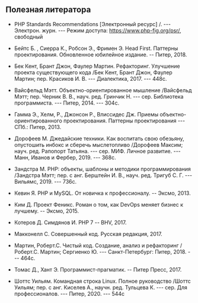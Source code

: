 ## Полезная литератора

- PHP Standards Recommendations [Электронный ресурс] /. --- Электрон. журн. --- Режим доступа: https://www.php-fig.org/psr/, свободный

- Бейтс Б. , Сиерра К., Робсон Э., Фримен Э. Head First. Паттерны проектирования. Обновленное юбилейное издание. -- Питер, 2018.

- Бек Кент, Брант Джон, Фаулер Мартин. Рефакторинг. Улучшение проекта существующего кода /Бек Кент, Брант Джон, Фаулер Мартин; пер. Красиков И. В. --- Диалектика, 2017. --- 448с.

- Вайсфельд Мэтт. Объектно-ориентированное мышление /Вайсфельд Мэтт; пер. Черник В. В., науч. ред. Гринчик Н. --- сер. Библиотека программиста. --- Питер, 2014. --- 304с.

- Гамма Э., Хелм, Р., Джонсон Р., Влиссидес Дж. Приемы объектно-ориентированного проектирования. Паттерны проектирования --- СПб.: Питер, 2013.

- Дорофеев М. Джедайские техники. Как воспитать свою обезьяну, опустошить инбокс и сберечь мыслетопливо /Дорофеев Максим; науч. ред. Рапопорт Татьяна. --- сер. МИФ. Личное развитие. --- Манн, Иванов и Фербер, 2019. --- 368с.

- Зандстра М. PHP: объекты, шаблоны и методики программирования /Зандстра Мэтт; пер. с анг. Берштейн И. В., науч. ред. Тригуб С. Г. --- Вильямс, 2019. --- 736с.

- Кевин Я. PHP и MySQL. От новичка к профессионалу. -- Эксмо, 2013.

- Ким Д. Проект Феникс. Роман о том, как DevOps меняет бизнес к лучшему. -- Эксмо, 2015.

- Котеров Д. Симдянов И. PHP 7 -- BHV, 2017.

- Макконелл С. Совершенный код. Русская редакция, 2017.

- Мартин, Роберт.С. Чистый код. Создание, анализ и рефакторинг /Роберт.С. Мартин; Сергиенко Ю. --- Санкт-Петербург: Питер, 2018. --- 464с.

- Томас Д., Хант Э. Программист-прагматик. -- Питер Пресс, 2017.

- Шоттс Уильям. Командная строка Linux. Полное руководство /Шоттс Уильям; пер. с анг. Киселев А., научн. ред. Тульцева К. --- сер. Для профессионалов. --- Питер, 2020. --- 544с